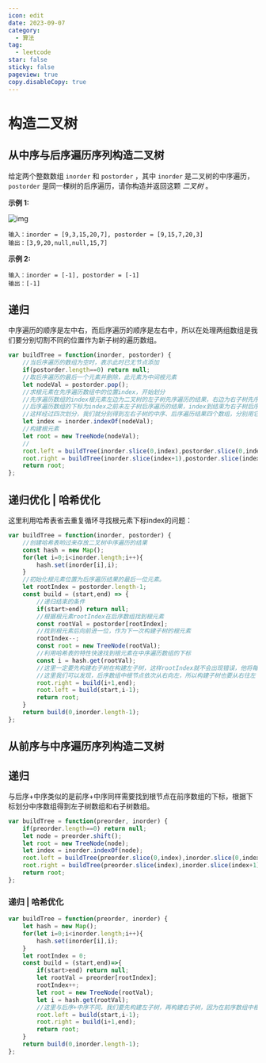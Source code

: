 ```yaml
---
icon: edit
date: 2023-09-07
category:
  - 算法
tag:
  - leetcode
star: false
sticky: false
pageview: true
copy.disableCopy: true
---
```


# 构造二叉树

## 从中序与后序遍历序列构造二叉树

给定两个整数数组 `inorder` 和 `postorder` ，其中 `inorder` 是二叉树的中序遍历， `postorder` 是同一棵树的后序遍历，请你构造并返回这颗 *二叉树* 。

<!-- more -->

**示例 1:**

![img](https://assets.leetcode.com/uploads/2021/02/19/tree.jpg)

```
输入：inorder = [9,3,15,20,7], postorder = [9,15,7,20,3]
输出：[3,9,20,null,null,15,7]
```

**示例 2:**

```
输入：inorder = [-1], postorder = [-1]
输出：[-1]
```

## 递归

中序遍历的顺序是左中右，而后序遍历的顺序是左右中，所以在处理两组数组是我们要分别切割不同的位置作为新子树的遍历数组。

```js
var buildTree = function(inorder, postorder) {
    //当后序遍历的数组为空时，表示此时已无节点添加
    if(postorder.length==0) return null;
    //取后序遍历的最后一个元素并删除，此元素为中间根元素
    let nodeVal = postorder.pop();
    //求根元素在先序遍历数组中的位置index，开始划分
    //先序遍历数组的index根元素左边为二叉树的左子树先序遍历的结果，右边为右子树先序遍历的结果
    //后序遍历数组的下标为index之前未左子树后序遍历的结果，index到结束为右子树后序遍历的结果
    //这样经过四次划分，我们就分别得到左右子树的中序、后序遍历结果四个数组，分别用它们在次创建二叉树，返回的结果作为根元素root的左右子树。
    let index = inorder.indexOf(nodeVal);
    //构建根元素
    let root = new TreeNode(nodeVal);
    //
    root.left = buildTree(inorder.slice(0,index),postorder.slice(0,index));
    root.right = buildTree(inorder.slice(index+1),postorder.slice(index));
    return root;
};
```

## 递归优化 | 哈希优化

这里利用哈希表省去重复循环寻找根元素下标index的问题：

```js
var buildTree = function(inorder, postorder) {
    //创建哈希表哟过来存放二叉树中序遍历的结果
    const hash = new Map();
    for(let i=0;i<inorder.length;i++){
        hash.set(inorder[i],i);
    }
    //初始化根元素位置为后序遍历结果的最后一位元素。
    let rootIndex = postorder.length-1;
    const build = (start,end) => {
        //递归结束的条件
        if(start>end) return null;
        //根据根元素rootIndex在后序数组找到根元素
        const rootVal = postorder[rootIndex];
        //找到根元素后向前进一位，作为下一次构建子树的根元素
        rootIndex--;
        const root = new TreeNode(rootVal);
        //利用哈希表的特性快速找到根元素在中序遍历数组的下标
        const i = hash.get(rootVal);
        //这里一定要先构建右子树在构建左子树，这样rootIndex就不会出现错误，他将每一次都能作为新字树的根节点，一直到叶子节点
        //这里我们可以发现，后序数组中根节点依次从右向左，所以构建子树也要从右往左
        root.right = build(i+1,end);
        root.left = build(start,i-1);
        return root;
    }
    return build(0,inorder.length-1);
};
```

## 从前序与中序遍历序列构造二叉树

## 递归

与后序+中序类似的是前序+中序同样需要找到根节点在前序数组的下标，根据下标划分中序数组得到左子树数组和右子树数组。

```js
var buildTree = function(preorder, inorder) {
    if(preorder.length==0) return null;
    let node = preorder.shift();
    let root = new TreeNode(node);
    let index = inorder.indexOf(node);
    root.left = buildTree(preorder.slice(0,index),inorder.slice(0,index));
    root.right = buildTree(preorder.slice(index),inorder.slice(index+1))
    return root;
};
```

###  递归 | 哈希优化

```js
var buildTree = function(preorder, inorder) {
    let hash = new Map();
    for(let i=0;i<inorder.length;i++){
        hash.set(inorder[i],i);
    }
    let rootIndex = 0;
    const build = (start,end)=>{
        if(start>end) return null;
        let rootVal = preorder[rootIndex];
        rootIndex++;
        let root = new TreeNode(rootVal);
        let i = hash.get(rootVal);
        //这里与后序+中序不同，我们要先构建左子树，再构建右子树，因为在前序数组中根节点是从左向右，所以构建子树也要从左往右
        root.left = build(start,i-1);
        root.right = build(i+1,end);
        return root;
    }
    return build(0,inorder.length-1);
};
```

